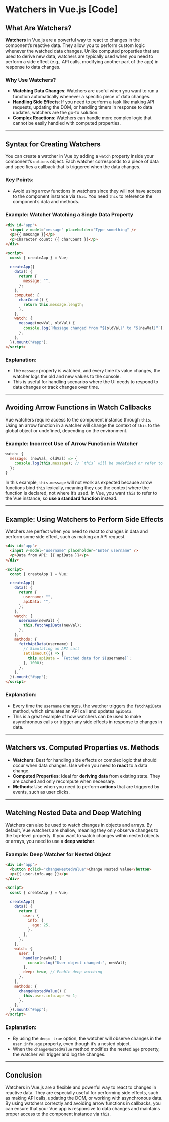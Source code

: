 # Watchers in Vue.js [Code]

## What Are Watchers?

**Watchers** in Vue.js are a powerful way to react to changes in the component’s reactive data. They allow you to perform custom logic whenever the watched data changes. Unlike computed properties that are used to derive new data, watchers are typically used when you need to perform a side effect (e.g., API calls, modifying another part of the app) in response to data changes.

### Why Use Watchers?

- **Watching Data Changes**: Watchers are useful when you want to run a function automatically whenever a specific piece of data changes.
- **Handling Side Effects**: If you need to perform a task like making API requests, updating the DOM, or handling timers in response to data updates, watchers are the go-to solution.
- **Complex Reactions**: Watchers can handle more complex logic that cannot be easily handled with computed properties.

---

## Syntax for Creating Watchers

You can create a watcher in Vue by adding a `watch` property inside your component’s `options` object. Each watcher corresponds to a piece of data and specifies a callback that is triggered when the data changes.

### Key Points:

- Avoid using arrow functions in watchers since they will not have access to the component instance via `this`. You need `this` to reference the component’s data and methods.

### Example: Watcher Watching a Single Data Property

```html
<div id="app">
  <input v-model="message" placeholder="Type something" />
  <p>{{ message }}</p>
  <p>Character count: {{ charCount }}</p>
</div>

<script>
  const { createApp } = Vue;

  createApp({
    data() {
      return {
        message: "",
      };
    },
    computed: {
      charCount() {
        return this.message.length;
      },
    },
    watch: {
      message(newVal, oldVal) {
        console.log(`Message changed from "${oldVal}" to "${newVal}"`);
      },
    },
  }).mount("#app");
</script>
```

### Explanation:

- The `message` property is watched, and every time its value changes, the watcher logs the old and new values to the console.
- This is useful for handling scenarios where the UI needs to respond to data changes or track changes over time.

---

## Avoiding Arrow Functions in Watch Callbacks

Vue watchers require access to the component instance through `this`. Using an arrow function in a watcher will change the context of `this` to the global object or undefined, depending on the environment.

### Example: Incorrect Use of Arrow Function in Watcher

```js
watch: {
  message: (newVal, oldVal) => {
    console.log(this.message); // `this` will be undefined or refer to the wrong context
  };
}
```

In this example, `this.message` will not work as expected because arrow functions bind `this` lexically, meaning they use the context where the function is declared, not where it’s used. In Vue, you want `this` to refer to the Vue instance, so **use a standard function** instead.

---

## Example: Using Watchers to Perform Side Effects

Watchers are perfect when you need to react to changes in data and perform some side effect, such as making an API request.

```html
<div id="app">
  <input v-model="username" placeholder="Enter username" />
  <p>Data from API: {{ apiData }}</p>
</div>

<script>
  const { createApp } = Vue;

  createApp({
    data() {
      return {
        username: "",
        apiData: "",
      };
    },
    watch: {
      username(newVal) {
        this.fetchApiData(newVal);
      },
    },
    methods: {
      fetchApiData(username) {
        // Simulating an API call
        setTimeout(() => {
          this.apiData = `Fetched data for ${username}`;
        }, 1000);
      },
    },
  }).mount("#app");
</script>
```

### Explanation:

- Every time the `username` changes, the watcher triggers the `fetchApiData` method, which simulates an API call and updates `apiData`.
- This is a great example of how watchers can be used to make asynchronous calls or trigger any side effects in response to changes in data.

---

## Watchers vs. Computed Properties vs. Methods

- **Watchers**: Best for handling side effects or complex logic that should occur when data changes. Use when you need to **react** to a data change.
- **Computed Properties**: Ideal for **deriving data** from existing state. They are cached and only recompute when necessary.
- **Methods**: Use when you need to perform **actions** that are triggered by events, such as user clicks.

---

## Watching Nested Data and Deep Watching

Watchers can also be used to watch changes in objects and arrays. By default, Vue watchers are shallow, meaning they only observe changes to the top-level property. If you want to watch changes within nested objects or arrays, you need to use a **deep watcher**.

### Example: Deep Watcher for Nested Object

```html
<div id="app">
  <button @click="changeNestedValue">Change Nested Value</button>
  <p>{{ user.info.age }}</p>
</div>

<script>
  const { createApp } = Vue;

  createApp({
    data() {
      return {
        user: {
          info: {
            age: 25,
          },
        },
      };
    },
    watch: {
      user: {
        handler(newVal) {
          console.log("User object changed:", newVal);
        },
        deep: true, // Enable deep watching
      },
    },
    methods: {
      changeNestedValue() {
        this.user.info.age += 1;
      },
    },
  }).mount("#app");
</script>
```

### Explanation:

- By using the `deep: true` option, the watcher will observe changes in the `user.info.age` property, even though it’s a nested object.
- When the `changeNestedValue` method modifies the nested `age` property, the watcher will trigger and log the changes.

---

## Conclusion

Watchers in Vue.js are a flexible and powerful way to react to changes in reactive data. They are especially useful for performing side effects, such as making API calls, updating the DOM, or working with asynchronous data. By using watchers correctly and avoiding arrow functions in callbacks, you can ensure that your Vue app is responsive to data changes and maintains proper access to the component instance via `this`.
